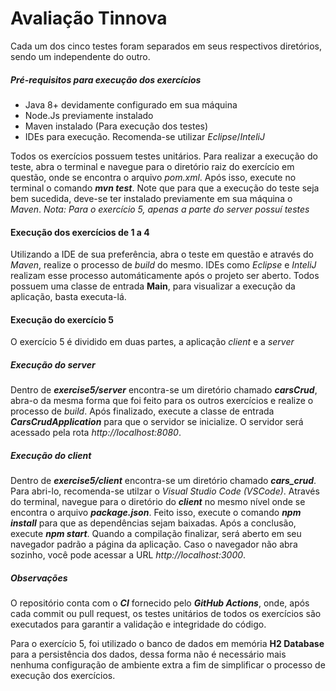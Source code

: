 # Avaliação Tinnova

Cada um dos cinco testes foram separados em seus respectivos diretórios, sendo um independente do outro.

##### Pré-requisitos para execução dos exercícios
- Java 8+ devidamente configurado em sua máquina
- Node.Js previamente instalado
- Maven instalado (Para execução dos testes)
- IDEs para execução. Recomenda-se utilizar *Eclipse*/*InteliJ*

Todos os exercícios possuem testes unitários. Para realizar a execução do teste, abra o terminal e navegue para o diretório raiz do exercício em questão, onde se encontra o arquivo *pom.xml*. Após isso, execute no terminal o comando ***mvn test***. Note que para que a execução do teste seja bem sucedida, deve-se ter instalado previamente em sua máquina o *Maven*.
*Nota: Para o exercício 5, apenas a parte do server possuí testes*

#### Execução dos exercícios de 1 a 4

Utilizando a IDE de sua preferência, abra o teste em questão e através do *Maven*, realize o processo de *build* do mesmo.
IDEs como *Eclipse* e *InteliJ* realizam esse processo automáticamente após o projeto ser aberto.
Todos possuem uma classe de entrada **Main**, para visualizar a execução da aplicação, basta executa-lá.


#### Execução do exercício 5
O exercício 5 é dividido em duas partes, a aplicação *client* e a *server*

##### Execução do server
Dentro de ***exercise5/server*** encontra-se um diretório chamado ***carsCrud***, abra-o da mesma forma que foi feito para os outros exercícios e realize o processo de *build*.
Após finalizado, execute a classe de entrada ***CarsCrudApplication*** para que o servidor se inicialize.
O servidor será acessado pela rota *http://localhost:8080*.

##### Execução do client
Dentro de ***exercise5/client*** encontra-se um diretório chamado ***cars_crud***. Para abri-lo, recomenda-se utilzar o *Visual Studio Code (VSCode)*.
Através do terminal, navegue para o diretório do ***client*** no mesmo nível onde se encontra o arquivo ***package.json***. Feito isso, execute o comando ***npm install*** para que as dependências sejam baixadas. Após a conclusão, execute ***npm start***.
Quando a compilação finalizar, será aberto em seu navegador padrão a página da aplicação.
Caso o navegador não abra sozinho, você pode acessar a URL *http://localhost:3000*.

##### Observações
O repositório conta com o ***CI*** fornecido pelo ***GitHub Actions***, onde, após cada commit ou pull request, os testes unitários de todos os exercícios são executados para garantir a validação e integridade do código.

Para o exercício 5, foi utilizado o banco de dados em memória **H2 Database** para a persistência dos dados, dessa forma não é necessário mais nenhuma configuração de ambiente extra a fim de simplificar o processo de execução dos exercícios.
